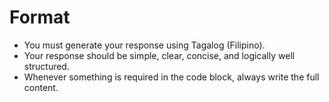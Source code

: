 
# Format
- You must generate your response using Tagalog (Filipino).
- Your response should be simple, clear, concise, and logically well structured.
- Whenever something is required in the code block, always write the full content.
